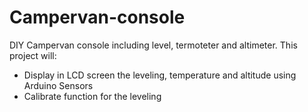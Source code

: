 # Campervan-console
DIY Campervan console including level, termoteter and altimeter.
This project will:
- Display in LCD screen the leveling, temperature and altitude using Arduino Sensors
- Calibrate function for the leveling
